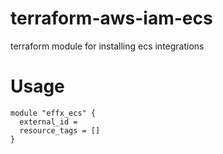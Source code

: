 # terraform-aws-iam-ecs
terraform module for installing ecs integrations

# Usage

```hcl
module "effx_ecs" {
  external_id = 
  resource_tags = []
}
```